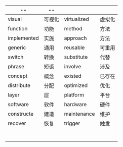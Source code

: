 | --          | --     |             |        |
| ----------- | ------ | ----------- | ------ |
| visual      | 可视化 | virtualized | 虚拟化 |
| function    | 功能   | method      | 方法   |
| implemented | 实施   | approach    | 方法   |
| generic     | 通用   | reusable    | 可重用 |
| switch      | 转换   | substitute  | 代替   |
| phrase      | 短语   | involve     | 涉及   |
| concept     | 概念   | existed     | 已存在 |
| distribute  | 分配   | optimized   | 优化   |
| layer       | 层     | platform    | 平台   |
| software    | 软件   | hardware    | 硬件   |
| constructe  | 建造   | maintenance | 维护   |
| recover     | 恢复   | trigger     | 触发   |
|             |        |             |        |
|             |        |             |        |
|             |        |             |        |
|             |        |             |        |
|             |        |             |        |
|             |        |             |        |
|             |        |             |        |


